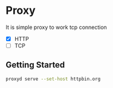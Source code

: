# Proxy

It is simple proxy to work tcp connection

- [x] HTTP
- [ ] TCP

## Getting Started

```bash
proxyd serve --set-host httpbin.org
```
